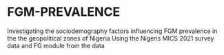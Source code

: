 # FGM-PREVALENCE
Investigating the sociodemography factors influencing FGM prevalence in the the geopolitical zones of Nigeria
Using the Nigeris MICS 2021 survey data and FG module from the data
